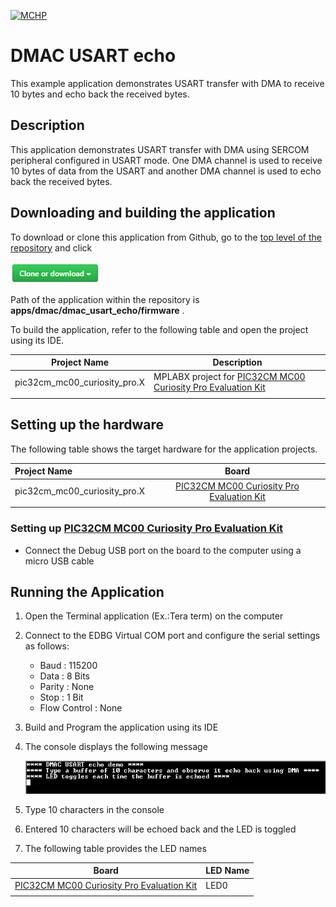 [![MCHP](https://www.microchip.com/ResourcePackages/Microchip/assets/dist/images/logo.png)](https://www.microchip.com)

# DMAC USART echo

This example application demonstrates USART transfer with DMA to receive 10 bytes and echo back the received bytes.

## Description

This application demonstrates USART transfer with DMA using SERCOM peripheral configured in USART mode. One DMA channel is used to receive 10 bytes of data from the USART and another DMA channel is used to echo back the received bytes.

## Downloading and building the application

To download or clone this application from Github, go to the [top level of the repository](https://github.com/Microchip-MPLAB-Harmony/csp_apps_pic32cm_mc00) and click

![clone](../../../docs/images/clone.png)

Path of the application within the repository is **apps/dmac/dmac_usart_echo/firmware** .

To build the application, refer to the following table and open the project using its IDE.

| Project Name      | Description                                    |
| ----------------- | ---------------------------------------------- |
| pic32cm_mc00_curiosity_pro.X | MPLABX project for [PIC32CM MC00 Curiosity Pro Evaluation Kit](https://www.microchip.com/developmenttools/ProductDetails/) |
|||

## Setting up the hardware

The following table shows the target hardware for the application projects.

| Project Name| Board|
|:---------|:---------:|
| pic32cm_mc00_curiosity_pro.X | [PIC32CM MC00 Curiosity Pro Evaluation Kit](https://www.microchip.com/developmenttools/ProductDetails/)
|||

### Setting up [PIC32CM MC00 Curiosity Pro Evaluation Kit](https://www.microchip.com/developmenttools/ProductDetails/)

- Connect the Debug USB port on the board to the computer using a micro USB cable

## Running the Application

1. Open the Terminal application (Ex.:Tera term) on the computer
2. Connect to the EDBG Virtual COM port and configure the serial settings as follows:
    - Baud : 115200
    - Data : 8 Bits
    - Parity : None
    - Stop : 1 Bit
    - Flow Control : None
3. Build and Program the application using its IDE
4. The console displays the following message

    ![output](images/output_dmac_usart_echo.png)

5. Type 10 characters in the console
6. Entered 10 characters will be echoed back and the LED is toggled
7. The following table provides the LED names

| Board      | LED Name                                    |
| ----------------- | ---------------------------------------------- |
| [PIC32CM MC00 Curiosity Pro Evaluation Kit](https://www.microchip.com/developmenttools/ProductDetails/) |LED0 |
|||

